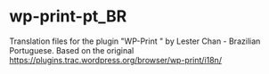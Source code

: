 # wp-print-pt_BR
 Translation files for the plugin "WP-Print " by Lester Chan - Brazilian Portuguese. Based on the original https://plugins.trac.wordpress.org/browser/wp-print/i18n/
